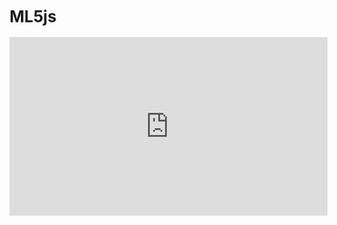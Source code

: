 # ML5js
<iframe width="560" height="315" src="https://www.youtube.com/embed/ttbaRafvavo" frameborder="0" allow="accelerometer; autoplay; encrypted-media; gyroscope; picture-in-picture" allowfullscreen></iframe>
